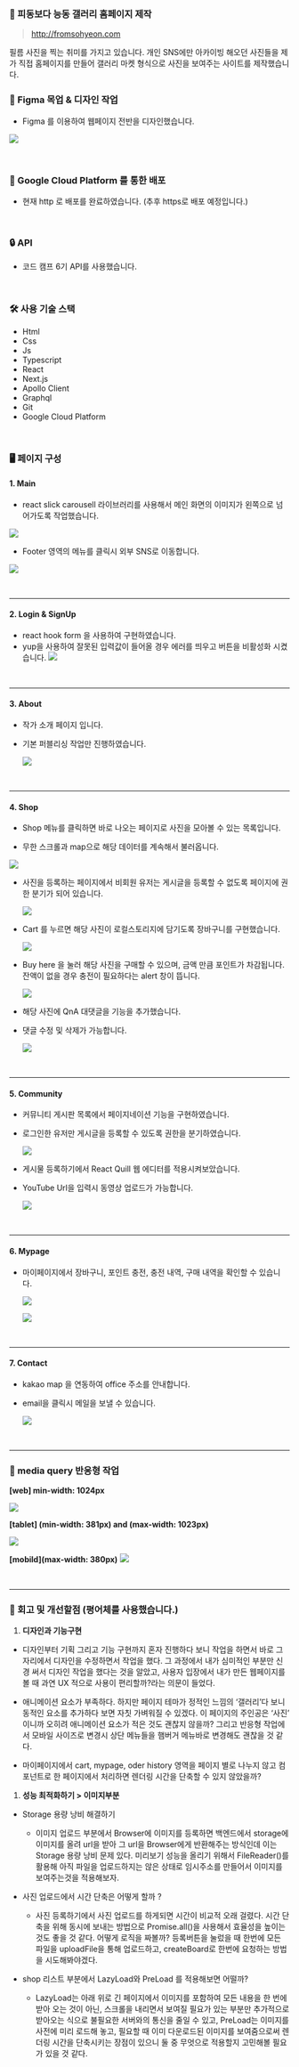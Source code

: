 ### 🌱 피동보다 능동 갤러리 홈페이지 제작

> http://fromsohyeon.com

필름 사진을 찍는 취미를 가지고 있습니다. 개인 SNS에만 아카이빙 해오던 사진들을 제가 직접 홈페이지를 만들어 갤러리 마켓 형식으로 사진을 보여주는 사이트를 제작했습니다.

### 🎨 Figma 목업 & 디자인 작업

- Figma 를 이용하여 웹페이지 전반을 디자인했습니다.

![](https://velog.velcdn.com/images/hjthgus777/post/95923b00-f6b5-4d5a-b467-7103da9bd293/image.png)

<br>

### 📡 Google Cloud Platform 를 통한 배포

- 현재 http 로 배포를 완료하였습니다. (추후 https로 배포 예정입니다.)

<br>

### 🔒 API

- 코드 캠프 6기 API를 사용했습니다.

<br>

### 🛠 사용 기술 스택

- Html
- Css
- Js
- Typescript
- React
- Next.js
- Apollo Client
- Graphql
- Git
- Google Cloud Platform

<br>

### 🖥 페이지 구성

#### 1. Main

- react slick carousell 라이브러리를 사용해서 메인 화면의 이미지가 왼쪽으로 넘어가도록 작업했습니다.

![](https://velog.velcdn.com/images/hjthgus777/post/57ed2f25-643c-4a8e-b491-d6a4e6cadfe9/image.gif)

- Footer 영역의 메뉴를 클릭시 외부 SNS로 이동합니다.

![](https://velog.velcdn.com/images/hjthgus777/post/45110a09-8c8d-4d44-afc3-cdb8bef5eae2/image.gif)

<br>

---

#### 2. Login & SignUp

- react hook form 을 사용하여 구현하였습니다.
- yup을 사용하여 잘못된 입력값이 들어올 경우 에러를 띄우고 버튼을 비활성화 시켰습니다.
  ![](https://velog.velcdn.com/images/hjthgus777/post/f5f49e6c-08d7-4306-8f60-8ff5e68cdb52/image.gif)

<br>

---

#### 3. About

- 작가 소개 페이지 입니다.
- 기본 퍼블리싱 작업만 진행하였습니다.

  ![](https://velog.velcdn.com/images/hjthgus777/post/f49568d0-4fe8-46c4-8343-c7868d195627/image.gif)

<br>

---

#### 4. Shop

- Shop 메뉴를 클릭하면 바로 나오는 페이지로 사진을 모아볼 수 있는 목록입니다.

- 무한 스크롤과 map으로 해당 데이터를 계속해서 불러옵니다.

![](https://velog.velcdn.com/images/hjthgus777/post/bf2a1e03-5190-4108-bf5e-0552edb8f0ee/image.gif)

- 사진을 등록하는 페이지에서 비회원 유저는 게시글을 등록할 수 없도록 페이지에 권한 분기가 되어 있습니다.

  ![](https://velog.velcdn.com/images/hjthgus777/post/1e889ef3-32c3-469e-9d60-9fd47e319fe2/image.gif)

- Cart 를 누르면 해당 사진이 로컬스토리지에 담기도록 장바구니를 구현했습니다.

  ![](https://velog.velcdn.com/images/hjthgus777/post/161fba27-adcd-45b3-98c0-d5acf500dd3e/image.gif)

- Buy here 을 눌러 해당 사진을 구매할 수 있으며, 금액 만큼 포인트가 차감됩니다. 잔액이 없을 경우 충전이 필요하다는 alert 창이 뜹니다.

  ![](https://velog.velcdn.com/images/hjthgus777/post/10a3dc20-e313-4026-a484-abd702415301/image.gif)

- 해당 사진에 QnA 대댓글을 기능을 추가했습니다.
- 댓글 수정 및 삭제가 가능합니다.

  ![](https://velog.velcdn.com/images/hjthgus777/post/35020257-d12e-4507-97cd-d47822236d21/image.gif)

<br>

---

#### 5. Community

- 커뮤니티 게시판 목록에서 페이지네이션 기능을 구현하였습니다.
- 로그인한 유저만 게시글을 등록할 수 있도록 권한을 분기하였습니다.

  ![](https://velog.velcdn.com/images/hjthgus777/post/84a7d1d7-4951-4d5e-8e74-ceae6b326a6e/image.gif)

- 게시물 등록하기에서 React Quill 웹 에디터를 적용시켜보았습니다.
- YouTube Url을 입력시 동영상 업로드가 가능합니다.

  ![](https://velog.velcdn.com/images/hjthgus777/post/23aaa77b-d9a3-4e74-a2ae-c899a4095306/image.gif)

<br>

---

#### 6. Mypage

- 마이페이지에서 장바구니, 포인트 충전, 충전 내역, 구매 내역을 확인할 수 있습니다.

  ![](https://velog.velcdn.com/images/hjthgus777/post/9d368aec-8d26-44b7-9e7a-e0d1bfe2e2f4/image.gif)

  ![](https://velog.velcdn.com/images/hjthgus777/post/58ab12eb-efd8-433f-bb4e-b3e52132f67b/image.gif)

<br>

---

#### 7. Contact

- kakao map 을 연동하여 office 주소를 안내합니다.
- email을 클릭시 메일을 보낼 수 있습니다.

  ![](https://velog.velcdn.com/images/hjthgus777/post/e390b56f-f99f-4452-a024-e29ffb28a1e9/image.gif)

<br>

---

### 📱 media query 반응형 작업

**[web] min-width: 1024px**

![](https://velog.velcdn.com/images/hjthgus777/post/153c9cfc-a489-4297-8707-4436a8c72288/image.gif)

**[tablet] (min-width: 381px) and (max-width: 1023px)**

![](https://velog.velcdn.com/images/hjthgus777/post/02ff3947-c999-4b05-afd2-e2bf38081aa8/image.gif)

**[mobild](max-width: 380px)**
![](https://velog.velcdn.com/images/hjthgus777/post/0500d9bd-a60f-485a-8fec-fb5cf3caee7b/image.gif)

<br>

---

### 🤔 회고 및 개선할점 (평어체를 사용했습니다.)

1. **디자인과 기능구현**

- 디자인부터 기획 그리고 기능 구현까지 혼자 진행하다 보니 작업을 하면서 바로 그 자리에서 디자인을 수정하면서 작업을 했다. 그 과정에서 내가 심미적인 부분만 신경 써서 디자인 작업을 했다는 것을 알았고, 사용자 입장에서 내가 만든 웹페이지를 볼 때 과연 UX 적으로 사용이 편리할까?라는 의문이 들었다.

- 애니메이션 요소가 부족하다. 하지만 페이지 테마가 정적인 느낌의 ‘갤러리’다 보니 동적인 요소를 추가하다 보면 자칫 가벼워질 수 있겠다. 이 페이지의 주인공은 ‘사진’ 이니까 오히려 애니메이션 요소가 적은 것도 괜찮지 않을까? 그리고 반응형 작업에서 모바일 사이즈로 변경시 상단 메뉴들을 햄버거 메뉴바로 변경해도 괜찮을 것 같다.

- 마이페이지에서 cart, mypage, oder history 영역을 페이지 별로 나누지 않고 컴포넌트로 한 페이지에서 처리하면 렌더링 시간을 단축할 수 있지 않았을까?

1. **성능 최적화하기 > 이미지부분**

- Storage 용량 낭비 해결하기
  - 이미지 업로드 부분에서 Browser에 이미지를 등록하면 백엔드에서 storage에 이미지를 올려 url을 받아 그 url을 Browser에게 반환해주는 방식인데 이는 Storage 용량 낭비 문제 있다. 미리보기 성능을 올리기 위해서 FileReader()를 활용해 아직 파일을 업로드하지는 않은 상태로 임시주소를 만들어서 이미지를 보여주는것을 적용해보자.
- 사진 업로드에서 시간 단축은 어떻게 할까 ?

  - 사진 등록하기에서 사진 업로드를 하게되면 시간이 비교적 오래 걸렸다. 시간 단축을 위해 동시에 보내는 방법으로 Promise.all()을 사용해서 효율성을 높이는 것도 좋을 것 같다. 어떻게 로직을 짜볼까? 등록버튼을 눌렀을 때 한번에 모든 파일을 uploadFile을 통해 업로드하고, createBoard로 한번에 요청하는 방법을 시도해봐야겠다.

- shop 리스트 부분에서 LazyLoad와 PreLoad 를 적용해보면 어떨까?
  - LazyLoad는 아래 위로 긴 페이지에서 이미지를 포함하여 모든 내용을 한 번에 받아 오는 것이 아닌, 스크롤을 내리면서 보여질 필요가 있는 부분만 추가적으로 받아오는 식으로 불필요한 서버와의 통신을 줄일 수 있고, PreLoad는 이미지를 사전에 미리 로드해 놓고, 필요할 때 이미 다운로드된 이미지를 보여줌으로써 렌더링 시간을 단축시키는 장점이 있으니 둘 중 무엇으로 적용할지 고민해볼 필요가 있을 것 같다.

